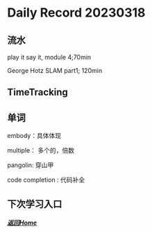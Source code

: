 
Daily Record 20230318
=====================

## 流水

play it say it, module 4;70min

George Hotz SLAM part1; 120min

## TimeTracking



## 单词

embody：具体体现

multiple： 多个的，倍数

pangolin: 穿山甲

code completion : 代码补全

## 下次学习入口



##### [返回Home](../../../README.md)


